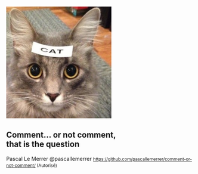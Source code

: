 ![](images/comments.jpg)
## Comment... or not comment, <br>that is the question
Pascal Le Merrer @pascallemerrer
<small>https://github.com/pascallemerrer/comment-or-not-comment/ (Autorisé)</small> 
